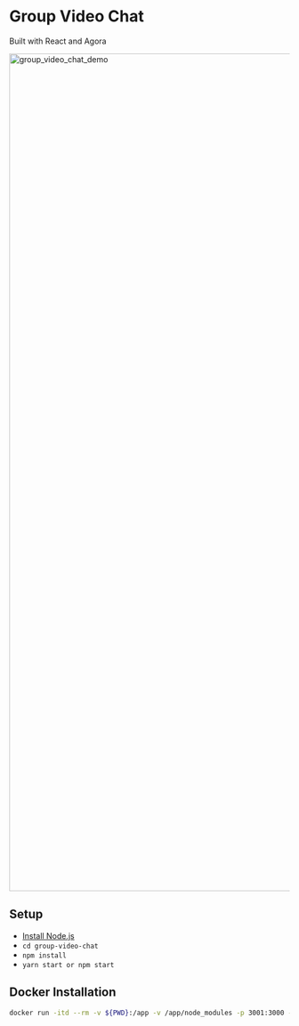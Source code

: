 # Group Video Chat
Built with React and Agora

<img width="1506" alt="group_video_chat_demo" src="https://github.com/luqmanzaceria/group-video-chat/assets/47729606/b72cb6a9-9ec5-4e0f-9c5c-209141882e0a">

## Setup

- [Install Node.js](https://nodejs.org/en/)
- `cd group-video-chat`
- `npm install`
- `yarn start or npm start`
  
## Docker Installation

```bash
docker run -itd --rm -v ${PWD}:/app -v /app/node_modules -p 3001:3000 -e CHOKIDAR_USEPOLLING=true luqmanzaceria/group-video-chat
```
